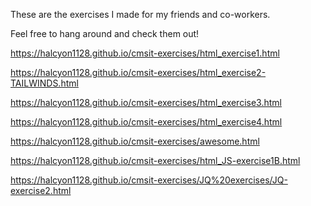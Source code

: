 These are the exercises I made for my friends and co-workers. 

Feel free to hang around and check them out!

https://halcyon1128.github.io/cmsit-exercises/html_exercise1.html

https://halcyon1128.github.io/cmsit-exercises/html_exercise2-TAILWINDS.html

https://halcyon1128.github.io/cmsit-exercises/html_exercise3.html

https://halcyon1128.github.io/cmsit-exercises/html_exercise4.html

https://halcyon1128.github.io/cmsit-exercises/awesome.html

https://halcyon1128.github.io/cmsit-exercises/html_JS-exercise1B.html

https://halcyon1128.github.io/cmsit-exercises/JQ%20exercises/JQ-exercise2.html
